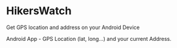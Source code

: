 # HikersWatch
Get GPS location and address on your Android Device

Android App - GPS Location (lat, long...) and your current Address.
